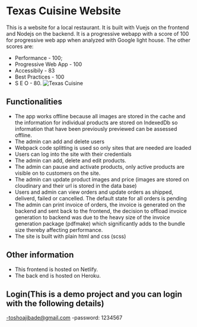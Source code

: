 # Texas Cuisine Website

This is a website for a local restaurant. It is built with Vuejs on the frontend and Nodejs on the backend. It is a progressive webapp with a score
of 100 for progressive web app when analyzed with Google light house. 
The other scores are:
- Performance - 100;
- Progressive Web App - 100
- Accessibily - 83
- Best Practices - 100
- S E O - 80.
![Texas Cuisine](https://res.cloudinary.com/toshoajibade/image/upload/v1543415658/Screenshot_43.png)

## Functionalities
- The app works offline because all images are stored in the cache and the information for individual products are stored on IndexedDb so information
that have been previously previewed can be assessed offline.
- The admin can add and delete users
- Webpack code splitting is used so only sites that are needed are loaded
- Users can log into the site with their credentials
- The admin can add, delete and edit products.
- The admin can pause and activate products, only active products are visible on to customers on the site.
- The admin can update product images and price (images are stored on cloudinary and their url is stored in the data base)
- Users and admin can view orders and update orders as shipped, deliverd, failed or cancelled. The default state for all orders is pending
- The admin can print invoice of orders, the invoice is generated on the backend and sent back to the frontend, the decision to offload invoice
generation to backend was due to the heavy size of the invoice generation package (pdfmake) which significantly adds to the bundle size thereby
affecting performance.
- The site is built with plain html and css (scss)

## Other information
- This frontend is hosted on Netlify.
- The back end is hosted on Heroku.

## Login(This is a demo project and you can login with the following details)
-toshoajibade@gmail.com
-password: 1234567
 
